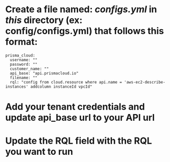 # Create a file named: *configs.yml* in *this* directory (ex: config/configs.yml) that follows this format:

```
prisma_cloud:
  username: ""
  password: ""
  customer_name: ""
  api_base: "api.prismacloud.io"
  filename: ""
  rql: "config from cloud.resource where api.name = 'aws-ec2-describe-instances' addcolumn instanceId vpcId"
```

# Add your tenant credentials and update api_base url to your API url

# Update the RQL field with the RQL you want to run